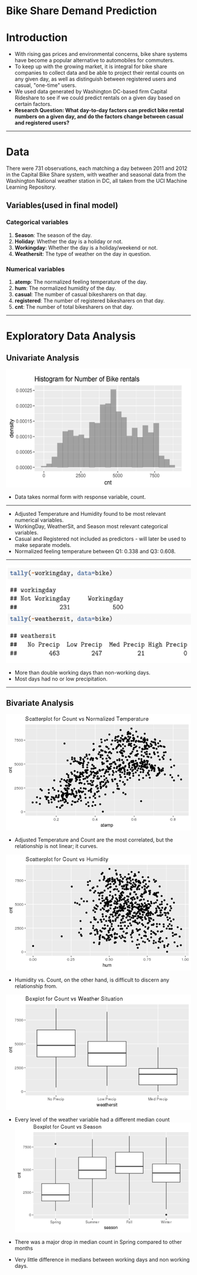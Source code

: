 # Bike Share Demand Prediction

# Introduction

- With rising gas prices and environmental concerns, bike share systems have become a popular alternative to automobiles for commuters.
- To keep up with the growing market, it is integral for bike share companies to collect data and be able to project their rental counts on any given day, as well as distinguish between registered users and casual, "one-time" users.
- We used data generated by Washington DC-based firm Capital Rideshare to see if we could predict rentals on a given day based on certain factors.
- **Research Question: What day-to-day factors can predict bike rental numbers on a given day, and do the factors change between casual and registered users?**

---

# Data

There were 731 observations, each matching a day between 2011 and 2012 in the Capital Bike Share system, with weather and seasonal data from the Washington National weather station in DC, all taken from the UCI Machine Learning Repository.

## Variables(used in final model)

### Categorical variables

1. **Season**: The season of the day.
2. **Holiday**: Whether the day is a holiday or not.
3. **Workingday**: Whether the day is a holiday/weekend or not.
4. **Weathersit**: The type of weather on the day in question.

### Numerical variables

1. **atemp**: The normalized feeling temperature of the day.
2. **hum**: The normalized humidity of the day.
3. **casual**: The number of casual bikesharers on that day.
4. **registered**: The number of registered bikesharers on that day.
5. **cnt**: The number of total bikesharers on that day.

---

# Exploratory Data Analysis

## Univariate Analysis

![Image](https://github.com/hailinkim/stat230_bikeshare/blob/a1fe82b660da02b0843eea93e716bb5bfcc68617/plots/histogram.png)

- Data takes normal form with response variable, count.

---

- Adjusted Temperature and Humidity found to be most relevant numerical variables.
- WorkingDay, WeatherSit, and Season most relevant categorical variables.
- Casual and Registered not included as predictors - will later be used to make separate models.
- Normalized feeling temperature between Q1: 0.338 and Q3: 0.608.

---

![Image](https://github.com/hailinkim/stat230_bikeshare/blob/main/plots/favstats.png)

- More than double working days than non-working days.
- Most days had no or low precipitation.

---

## Bivariate Analysis

![Image](https://github.com/hailinkim/stat230_bikeshare/blob/main/plots/scatterplot.png)

- Adjusted Temperature and Count are the most correlated, but the relationship is not linear; it curves.

![Image](https://github.com/hailinkim/stat230_bikeshare/blob/main/plots/scatterplot2.png)

- Humidity vs. Count, on the other hand, is difficult to discern any relationship from.

![Image](https://github.com/hailinkim/stat230_bikeshare/blob/main/plots/boxplot.png)

- Every level of the weather variable had a different median count
  ![Image](https://github.com/hailinkim/stat230_bikeshare/blob/main/plots/boxplot2.png)
- There was a major drop in median count in Spring compared to other months

- Very little difference in medians between working days and non working days.

